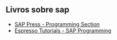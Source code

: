## Livros sobre sap

* [SAP Press - Programming Section](https://www.sap-press.com/programming/)
* [Espresso Tutorials - SAP Programming](https://espresso-tutorials.com/Programming.php)
